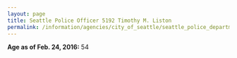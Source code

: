 ```yaml
---
layout: page
title: Seattle Police Officer 5192 Timothy M. Liston
permalink: /information/agencies/city_of_seattle/seattle_police_department/copbook/5192/
---
```


**Age as of Feb. 24, 2016:** 54
